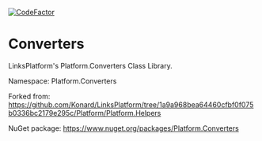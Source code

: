 [![CodeFactor](https://www.codefactor.io/repository/github/linksplatform/converters/badge)](https://www.codefactor.io/repository/github/linksplatform/converters)

# Converters

LinksPlatform's Platform.Converters Class Library.

Namespace: Platform.Converters

Forked from: https://github.com/Konard/LinksPlatform/tree/1a9a968bea64460cfbf0f075b0336bc2179e295c/Platform/Platform.Helpers

NuGet package: https://www.nuget.org/packages/Platform.Converters
